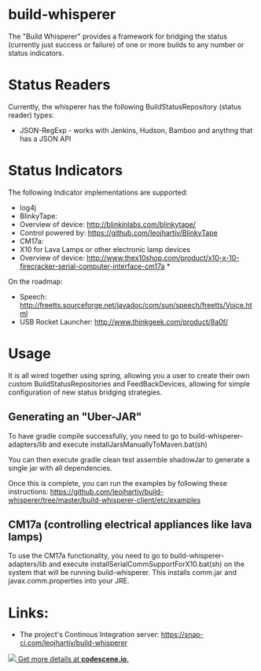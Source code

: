 # build-whisperer

The "Build Whisperer" provides a framework for bridging the status (currently just success or failure) of one or more builds to any number or status indicators.

# Status Readers
Currently, the whisperer has the following BuildStatusRepository (status reader) types:
* JSON-RegExp - works with Jenkins, Hudson, Bamboo and anythng that has a JSON API

# Status Indicators
The following Indicator implementations are supported:
* log4j 
* BlinkyTape: 
 * Overview of device: http://blinkinlabs.com/blinkytape/
 * Control powered by: https://github.com/leojhartiv/BlinkyTape
* CM17a:
 * X10 for Lava Lamps or other electronic lamp devices
 * Overview of device: http://www.thex10shop.com/product/x10-x-10-firecracker-serial-computer-interface-cm17a * 

On the roadmap:
* Speech: http://freetts.sourceforge.net/javadoc/com/sun/speech/freetts/Voice.html
* USB Rocket Launcher: http://www.thinkgeek.com/product/8a0f/

# Usage
It is all wired together using spring, allowing you a user to create their own custom BuildStatusRepositories and FeedBackDevices, allowing for simple configuration of new status bridging strategies.

## Generating an "Uber-JAR"

To have gradle compile successfully, you need to go to build-whisperer-adapters/lib and execute installJarsManuallyToMaven.bat(sh)

You can then execute gradle clean test assemble shadowJar to generate a single jar with all dependencies.

Once this is complete, you can run the examples by following these instructions:
https://github.com/leojhartiv/build-whisperer/tree/master/build-whisperer-client/etc/examples

## CM17a (controlling electrical appliances like lava lamps)
To use the CM17a functionality, you need to go to build-whisperer-adapters/lib and execute installSerialCommSupportForX10.bat(sh) on the system that will be running build-whisperer.  This installs comm.jar and javax.comm.properties into your JRE.

# Links:
* The project's Continous Integration server: https://snap-ci.com/leojhartiv/build-whisperer

[![](https://codescene.io/projects/1213/status.svg) Get more details at **codescene.io**.](https://codescene.io/projects/1213/jobs/latest-successful/results)

